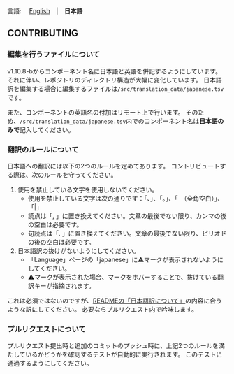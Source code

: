 言語: 　[English](./CONTRIBUTING_en.md)　|　**日本語**

## CONTRIBUTING
### 編集を行うファイルについて
v1.10.8-bからコンポーネント名に日本語と英語を併記するようにしています。
それに伴い、レポジトリのディレクトリ構造が大幅に変化しています。
日本語訳を編集する場合に編集するファイルは`/src/translation_data/japanese.tsv`です。

また、コンポーネントの英語名の付加はリモート上で行います。
そのため、`/src/translation_data/japanese.tsv`内でのコンポーネント名は**日本語のみで**記入してください。

### 翻訳のルールについて
日本語への翻訳には以下の2つのルールを定めてあります。
コントリビュートする際は、次のルールを守ってください。

1. 使用を禁止している文字を使用しないでください。
   - 使用を禁止している文字は次の通りです：「、」、「。」、「　（全角空白）」、「|」
   - 読点は「, 」に置き換えてください。文章の最後でない限り、カンマの後の空白は必要です。
   - 句読点は「. 」に置き換えてください。文章の最後でない限り、ピリオドの後の空白は必要です。
2. 日本語訳の抜けがないようにしてください。
   - 「Language」ページの「japanese」に⚠️マークが表示されないようにしてください。
   - ⚠️マークが表示された場合、マークをホバーすることで、抜けている翻訳キーが指摘されます。

これは必須ではないのですが、[READMEの「日本語訳について」](./README.md#日本語訳について)の内容に合うような訳にしてください。
必要ならプルリクエスト内で吟味します。

### プルリクエストについて
プルリクエスト提出時と追加のコミットのプッシュ時に、上記2つのルールを満たしているかどうかを確認するテストが自動的に実行されます。
このテストに通過するようにしてください。
